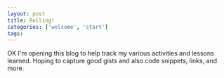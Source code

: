 ```yaml
---
layout: post
title: Rolling!
categories: ['welcome', 'start']
tags:
---
```


OK I'm opening this blog to help track my various activities and lessons learned.
Hoping to capture good gists and also code snippets, links, and more.
